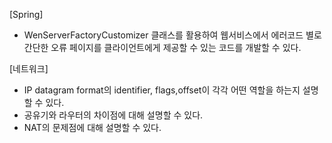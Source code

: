 [Spring]
- WenServerFactoryCustomizer 클래스를 활용하여 웹서비스에서 에러코드 별로 간단한 오류 페이지를 클라이언트에게 제공할 수 있는 코드를 개발할 수 있다.

[네트워크]
- IP datagram format의 identifier, flags,offset이 각각 어떤 역할을 하는지 설명할 수 있다.
- 공유기와 라우터의 차이점에 대해 설명할 수 있다.
- NAT의 문제점에 대해 설명할 수 있다.
